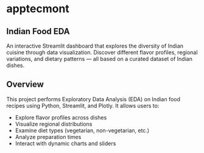 # apptecmont

## Indian Food EDA
An interactive Streamlit dashboard that explores the diversity of Indian cuisine through data visualization.
Discover different flavor profiles, regional variations, and dietary patterns — all based on a curated dataset of Indian dishes.

## Overview

This project performs Exploratory Data Analysis (EDA) on Indian food recipes using Python, Streamlit, and Plotly.
It allows users to:

- Explore flavor profiles across dishes
- Visualize regional distributions
- Examine diet types (vegetarian, non-vegetarian, etc.)
- Analyze preparation times
- Interact with dynamic charts and sliders
